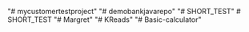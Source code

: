 "# mycustomertestproject" 
"# demobankjavarepo" 
"# SHORT_TEST" 
#   S H O R T _ T E S T  
 "# Margret" 
"# KReads" 
"# Basic-calculator" 

